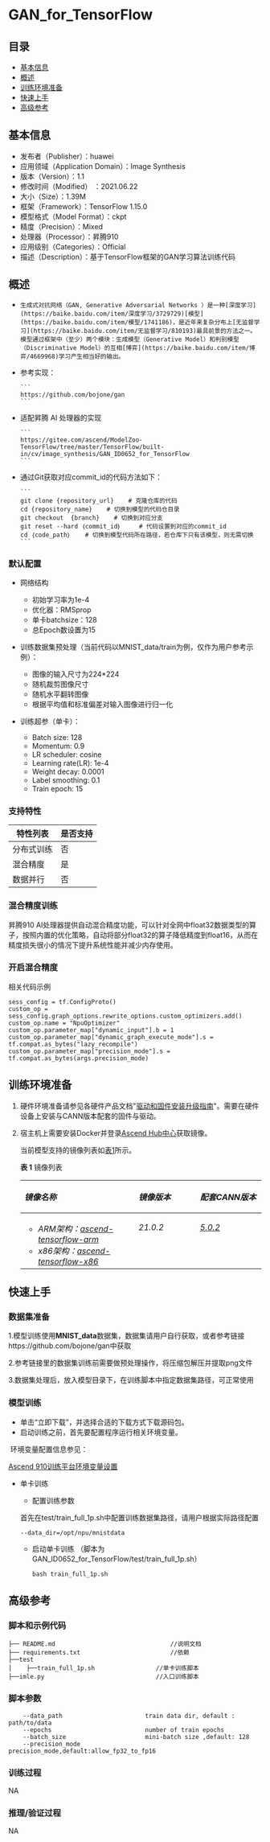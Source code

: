 # GAN_for_TensorFlow
## 目录
* [基本信息](#基本信息)
* [概述](#概述)
* [训练环境准备](#训练环境准备)
* [快速上手](#快速上手)
* [高级参考](#高级参考)


## 基本信息
- 发布者（Publisher）：huawei
- 应用领域（Application Domain）：Image Synthesis
- 版本（Version）：1.1
- 修改时间（Modified） ：2021.06.22
- 大小（Size）：1.39M
- 框架（Framework）：TensorFlow 1.15.0
- 模型格式（Model Format）：ckpt
- 精度（Precision）：Mixed
- 处理器（Processor）：昇腾910
- 应用级别（Categories）：Official
- 描述（Description）：基于TensorFlow框架的GAN学习算法训练代码

## 概述
-     生成式对抗网络（GAN, Generative Adversarial Networks ）是一种[深度学习](https://baike.baidu.com/item/深度学习/3729729)[模型](https://baike.baidu.com/item/模型/1741186)，是近年来复杂分布上[无监督学习](https://baike.baidu.com/item/无监督学习/810193)最具前景的方法之一。模型通过框架中（至少）两个模块：生成模型（Generative Model）和判别模型（Discriminative Model）的互相[博弈](https://baike.baidu.com/item/博弈/4669968)学习产生相当好的输出。 

-   参考实现：
    
        ```
        https://github.com/bojone/gan
        ```
    
-   适配昇腾 AI 处理器的实现
    
  
    ````
    ```
    https://gitee.com/ascend/ModelZoo-TensorFlow/tree/master/TensorFlow/built-in/cv/image_synthesis/GAN_ID0652_for_TensorFlow
    ```
    ````
    
    
    
-   通过Git获取对应commit\_id的代码方法如下：
    
        ```
        git clone {repository_url}    # 克隆仓库的代码
        cd {repository_name}    # 切换到模型的代码仓目录
        git checkout  {branch}    # 切换到对应分支
        git reset --hard ｛commit_id｝     # 代码设置到对应的commit_id
        cd ｛code_path｝    # 切换到模型代码所在路径，若仓库下只有该模型，则无需切换
        ```

### 默认配置<a name="section91661242121611"></a>
-   网络结构
    -   初始学习率为1e-4
    -   优化器：RMSprop
    -   单卡batchsize：128
    -   总Epoch数设置为15
    
-   训练数据集预处理（当前代码以MNIST_data/train为例，仅作为用户参考示例）：
    -   图像的输入尺寸为224\*224
    -   随机裁剪图像尺寸
    -   随机水平翻转图像
    -   根据平均值和标准偏差对输入图像进行归一化

-   训练超参（单卡）：
    -   Batch size: 128
    -   Momentum: 0.9
    -   LR scheduler: cosine
    -   Learning rate\(LR\): 1e-4
    -   Weight decay: 0.0001
    -   Label smoothing: 0.1
    -   Train epoch: 15


### 支持特性<a name="section1899153513554"></a>

| 特性列表   | 是否支持 |
| ---------- | -------- |
| 分布式训练 | 否       |
| 混合精度   | 是       |
| 数据并行   | 否       |


### 混合精度训练<a name="section168064817164"></a>

昇腾910 AI处理器提供自动混合精度功能，可以针对全网中float32数据类型的算子，按照内置的优化策略，自动将部分float32的算子降低精度到float16，从而在精度损失很小的情况下提升系统性能并减少内存使用。

### 开启混合精度<a name="section20779114113713"></a>
相关代码示例

```
sess_config = tf.ConfigProto()
custom_op = sess_config.graph_options.rewrite_options.custom_optimizers.add()
custom_op.name = "NpuOptimizer"
custom_op.parameter_map["dynamic_input"].b = 1
custom_op.parameter_map["dynamic_graph_execute_mode"].s = tf.compat.as_bytes("lazy_recompile")
custom_op.parameter_map["precision_mode"].s = tf.compat.as_bytes(args.precision_mode)
```

## 训练环境准备

1.  硬件环境准备请参见各硬件产品文档"[驱动和固件安装升级指南]( https://support.huawei.com/enterprise/zh/category/ai-computing-platform-pid-1557196528909)"。需要在硬件设备上安装与CANN版本配套的固件与驱动。
2.  宿主机上需要安装Docker并登录[Ascend Hub中心](https://ascendhub.huawei.com/#/detail?name=ascend-tensorflow-arm)获取镜像。

    当前模型支持的镜像列表如[表1](#zh-cn_topic_0000001074498056_table1519011227314)所示。

    **表 1** 镜像列表

    <a name="zh-cn_topic_0000001074498056_table1519011227314"></a>
    <table><thead align="left"><tr id="zh-cn_topic_0000001074498056_row0190152218319"><th class="cellrowborder" valign="top" width="47.32%" id="mcps1.2.4.1.1"><p id="zh-cn_topic_0000001074498056_p1419132211315"><a name="zh-cn_topic_0000001074498056_p1419132211315"></a><a name="zh-cn_topic_0000001074498056_p1419132211315"></a><em id="i1522884921219"><a name="i1522884921219"></a><a name="i1522884921219"></a>镜像名称</em></p>
    </th>
    <th class="cellrowborder" valign="top" width="25.52%" id="mcps1.2.4.1.2"><p id="zh-cn_topic_0000001074498056_p75071327115313"><a name="zh-cn_topic_0000001074498056_p75071327115313"></a><a name="zh-cn_topic_0000001074498056_p75071327115313"></a><em id="i1522994919122"><a name="i1522994919122"></a><a name="i1522994919122"></a>镜像版本</em></p>
    </th>
    <th class="cellrowborder" valign="top" width="27.16%" id="mcps1.2.4.1.3"><p id="zh-cn_topic_0000001074498056_p1024411406234"><a name="zh-cn_topic_0000001074498056_p1024411406234"></a><a name="zh-cn_topic_0000001074498056_p1024411406234"></a><em id="i723012493123"><a name="i723012493123"></a><a name="i723012493123"></a>配套CANN版本</em></p>
    </th>
    </tr>
    </thead>
    <tbody><tr id="zh-cn_topic_0000001074498056_row71915221134"><td class="cellrowborder" valign="top" width="47.32%" headers="mcps1.2.4.1.1 "><a name="zh-cn_topic_0000001074498056_ul81691515131910"></a><a name="zh-cn_topic_0000001074498056_ul81691515131910"></a><ul id="zh-cn_topic_0000001074498056_ul81691515131910"><li><em id="i82326495129"><a name="i82326495129"></a><a name="i82326495129"></a>ARM架构：<a href="https://ascend.huawei.com/ascendhub/#/detail?name=ascend-tensorflow-arm" target="_blank" rel="noopener noreferrer">ascend-tensorflow-arm</a></em></li><li><em id="i18233184918125"><a name="i18233184918125"></a><a name="i18233184918125"></a>x86架构：<a href="https://ascend.huawei.com/ascendhub/#/detail?name=ascend-tensorflow-x86" target="_blank" rel="noopener noreferrer">ascend-tensorflow-x86</a></em></li></ul>
    </td>
    <td class="cellrowborder" valign="top" width="25.52%" headers="mcps1.2.4.1.2 "><p id="zh-cn_topic_0000001074498056_p1450714271532"><a name="zh-cn_topic_0000001074498056_p1450714271532"></a><a name="zh-cn_topic_0000001074498056_p1450714271532"></a><em id="i72359495125"><a name="i72359495125"></a><a name="i72359495125"></a>21.0.2</em></p>
    </td>
    <td class="cellrowborder" valign="top" width="27.16%" headers="mcps1.2.4.1.3 "><p id="zh-cn_topic_0000001074498056_p18244640152312"><a name="zh-cn_topic_0000001074498056_p18244640152312"></a><a name="zh-cn_topic_0000001074498056_p18244640152312"></a><em id="i162363492129"><a name="i162363492129"></a><a name="i162363492129"></a><a href="https://support.huawei.com/enterprise/zh/ascend-computing/cann-pid-251168373/software" target="_blank" rel="noopener noreferrer">5.0.2</a></em></p>
    </td>
    </tr>
    </tbody>
    </table>


## 快速上手
### 数据集准备

1.模型训练使用**MNIST_data**数据集，数据集请用户自行获取，或者参考链接https://github.com/bojone/gan中获取

2.参考链接里的数据集训练前需要做预处理操作，将压缩包解压并提取png文件

3.数据集处理后，放入模型目录下，在训练脚本中指定数据集路径，可正常使用

### 模型训练<a name="section715881518135"></a>
- 单击“立即下载”，并选择合适的下载方式下载源码包。
- 启动训练之前，首先要配置程序运行相关环境变量。

​       环境变量配置信息参见：

   [Ascend 910训练平台环境变量设置](https://gitee.com/ascend/ModelZoo-TensorFlow/wikis/01.%E8%AE%AD%E7%BB%83%E8%84%9A%E6%9C%AC%E8%BF%81%E7%A7%BB%E6%A1%88%E4%BE%8B/Ascend%20910%E8%AE%AD%E7%BB%83%E5%B9%B3%E5%8F%B0%E7%8E%AF%E5%A2%83%E5%8F%98%E9%87%8F%E8%AE%BE%E7%BD%AE)

- 单卡训练

  - 配置训练参数

  首先在test/train_full_1p.sh中配置训练数据集路径，请用户根据实际路径配置

  ```
  --data_dir=/opt/npu/mnistdata
  ```

  - 启动单卡训练 （脚本为GAN_ID0652_for_TensorFlow/test/train_full_1p.sh） 

    ```
    bash train_full_1p.sh
    ```

## 高级参考

### 脚本和示例代码<a name="section08421615141513"></a>

    ├── README.md                                //说明文档
    ├── requirements.txt						 //依赖
    ├──test										 
    │    ├──train_full_1p.sh				 //单卡训练脚本
    ├──imle.py                   	         //入口训练脚本


### 脚本参数<a name="section6669162441511"></a>

```
    --data_path                       train data dir, default : path/to/data
    --epochs                          number of train epochs
    --batch_size                      mini-batch size ,default: 128 
    --precision_mode                  precision_mode,default:allow_fp32_to_fp16
```

### 训练过程<a name="section1589455252218"></a>

NA


### 推理/验证过程<a name="section1465595372416"></a>

NA
